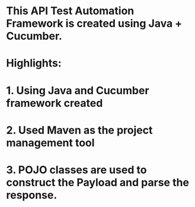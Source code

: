 # This API Test Automation Framework is created using Java + Cucumber. 
# Highlights:
# 1.	Using Java and Cucumber framework created
# 2.	Used Maven as the project management tool
# 3.	POJO classes are used to construct the Payload and parse the response.
